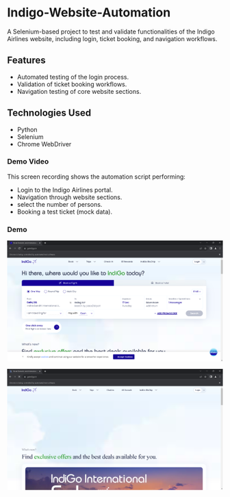 # Indigo-Website-Automation
A Selenium-based project to test and validate functionalities of the Indigo Airlines website, including login, ticket booking, and navigation workflows.
## Features

- Automated testing of the login process.
- Validation of ticket booking workflows.
- Navigation testing of core website sections.

## Technologies Used
- Python
- Selenium
- Chrome WebDriver


### Demo Video
This screen recording shows the automation script performing:
- Login to the Indigo Airlines portal.
- Navigation through website sections.
- select the number of persons.
- Booking a test ticket (mock data).

### Demo

![alt text](1.png)

![alt text](image.png)

